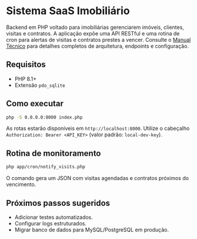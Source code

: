 # Sistema SaaS Imobiliário

Backend em PHP voltado para imobiliárias gerenciarem imóveis, clientes, visitas e contratos. A aplicação expõe uma API RESTful e uma rotina de cron para alertas de visitas e contratos prestes a vencer. Consulte o [Manual Técnico](manual_tecnico.md) para detalhes completos de arquitetura, endpoints e configuração.

## Requisitos
- PHP 8.1+
- Extensão `pdo_sqlite`

## Como executar
```bash
php -S 0.0.0.0:8000 index.php
```

As rotas estarão disponíveis em `http://localhost:8000`. Utilize o cabeçalho `Authorization: Bearer <API_KEY>` (valor padrão: `local-dev-key`).

## Rotina de monitoramento
```bash
php app/cron/notify_visits.php
```

O comando gera um JSON com visitas agendadas e contratos próximos do vencimento.

## Próximos passos sugeridos
- Adicionar testes automatizados.
- Configurar logs estruturados.
- Migrar banco de dados para MySQL/PostgreSQL em produção.
